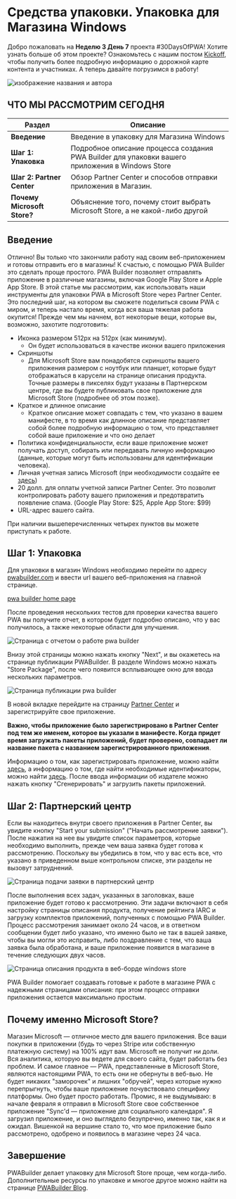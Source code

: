 # Средства упаковки. Упаковка для Магазина Windows

Добро пожаловать на **Неделю 3 День 7** проекта #30DaysOfPWA! Хотите узнать больше об этом проекте? Ознакомьтесь с нашим постом [Kickoff](../index.md), чтобы получить более подробную информацию о дорожной карте контента и участниках. А теперь давайте погрузимся в работу!

![изображение названия и автора](_media/day-07.jpg)

## ЧТО МЫ РАССМОТРИМ СЕГОДНЯ

| Раздел | Описание |
| --- | --- |
| **Введение** | Введение в упаковку для Магазина Windows |
| **Шаг 1: Упаковка** | Подробное описание процесса создания PWA Builder для упаковки вашего приложения в Windows Store |
| **Шаг 2: Partner Center** | Обзор Partner Center и способов отправки приложения в Магазин. |
| **Почему Microsoft Store?** | Объяснение того, почему стоит выбрать Microsoft Store, а не какой-либо другой |

## Введение

Отлично! Вы только что закончили работу над своим веб-приложением и готовы отправить его в магазины! К счастью, с помощью PWA Builder это сделать проще простого. PWA Builder позволяет отправлять приложение в различные магазины, включая Google Play Store и Apple App Store. В этой статье мы рассмотрим, как использовать наши инструменты для упаковки PWA в Microsoft Store через Partner Center. Это последний шаг, на котором вы сможете поделиться своим PWA с миром, и теперь настало время, когда вся ваша тяжелая работа окупится! Прежде чем мы начнем, вот некоторые вещи, которые вы, возможно, захотите подготовить:

-   Иконка размером 512px на 512px (как минимум).
    -   Он будет использоваться в качестве иконки вашего приложения
-   Скриншоты
    -   Для Microsoft Store вам понадобятся скриншоты вашего приложения размером с ноутбук или планшет, которые будут отображаться в карусели на странице описания продукта. Точные размеры в пикселях будут указаны в Партнерском центре, где вы будете публиковать свое приложение для Microsoft Store (подробнее об этом позже).
-   Краткое и длинное описание
    -   Краткое описание может совпадать с тем, что указано в вашем манифесте, в то время как длинное описание представляет собой более подробную информацию о том, что представляет собой ваше приложение и что оно делает
-   Политика конфиденциальности, если ваше приложение может получать доступ, собирать или передавать личную информацию (данные, которые могут быть использованы для идентификации человека).
-   Личная учетная запись Microsoft (при необходимости создайте ее [здесь](https://aka.ms/learn-PWA/30Days-3.7/signup.live.com))
-   20 долл. для оплаты учетной записи Partner Center. Это позволит контролировать работу вашего приложения и предотвратить появление спама. (Google Play Store: $25, Apple App Store: $99)
-   URL-адрес вашего сайта.

При наличии вышеперечисленных четырех пунктов вы можете приступать к работе.

## Шаг 1: Упаковка

Для упаковки в магазин Windows необходимо перейти по адресу [pwabuilder.com](https://aka.ms/learn-PWA/30Days-3.7/pwabuilder.com) и ввести url вашего веб-приложения на главной странице.

[pwa builder home page](_media/07_pwabuilder_home.png)

После проведения нескольких тестов для проверки качества вашего PWA вы получите отчет, в котором будет подробно описано, что у вас получилось, а также некоторые области для улучшения.

![Страница с отчетом о работе pwa builder](_media/07_pwabuilder_rc.png)

Внизу этой страницы можно нажать кнопку "Next", и вы окажетесь на странице публикации PWABuilder. В разделе Windows можно нажать "Store Package", после чего появится всплывающее окно для ввода нескольких параметров.

![Страница публикации pwa builder](_media/07_pwabuilder_pub.png)

В новой вкладке перейдите на страницу [Partner Center](https://aka.ms/learn-PWA/30Days-3.7/partner.microsoft.com) и зарегистрируйте свое приложение.

**Важно, чтобы приложение было зарегистрировано в Partner Center под тем же именем, которое вы указали в манифесте. Когда придет время загружать пакеты приложений, будет проверено, совпадает ли название пакета с названием зарегистрированного приложения**.

Информацию о том, как зарегистрировать приложение, можно найти [здесь](https://aka.ms/learn-PWA/30Days-3.7/blog.pwabuilder.com/docs/publish-a-new-app-to-the-microsoft-store), а информацию о том, где найти необходимые идентификаторы, можно найти [здесь](https://aka.ms/learn-PWA/30Days-3.7/blog.pwabuilder.com/docs/finding-your-windows-publisher-info). После ввода информации об издателе можно нажать кнопку "Сгенерировать" и загрузить пакеты приложений.

## Шаг 2: Партнерский центр

Если вы находитесь внутри своего приложения в Partner Center, вы увидите кнопку "Start your submission" ("Начать рассмотрение заявки"). После нажатия на нее вы увидите список параметров, которые необходимо выполнить, прежде чем ваша заявка будет готова к рассмотрению. Поскольку вы убедились в том, что у вас есть все, что указано в приведенном выше контрольном списке, эти разделы не вызовут затруднений.

![Страница подачи заявки в партнерский центр](_media/07_pc.png)

После выполнения всех задач, указанных в заголовках, ваше приложение будет готово к рассмотрению. Эти задачи включают в себя настройку страницы описания продукта, получение рейтинга IARC и загрузку комплектов приложений, полученных с помощью PWA Builder. Процесс рассмотрения занимает около 24 часов, и в ответном сообщении будет либо указано, что именно было не так в вашей заявке, чтобы вы могли это исправить, либо поздравление с тем, что ваша заявка была обработана, и ваше приложение появится в магазине в течение следующих двух часов.

![Страница описания продукта в веб-борде windows store](_media/07_store.png)

PWA Builder помогает создавать готовые к работе в магазине PWA с надежными страницами описания: при этом процесс отправки приложения остается максимально простым.

## Почему именно Microsoft Store?

Магазин Microsoft — отличное место для вашего приложения. Все ваши покупки в приложении (будь то через Stripe или собственную платежную систему) на 100% идут вам. Microsoft не получит ни доли. Вся аналитика, которую вы ведете для своего сайта, будет работать без проблем. И самое главное — PWA, представленные в Microsoft Store, являются настоящими PWA, то есть они не обернуты в веб-вью. Не будет никаких "заморочек" и лишних "обручей", через которые нужно перепрыгнуть, чтобы ваше приложение почувствовало специфику платформы. Оно будет просто работать. Промис, я не выдумываю: в начале февраля я отправил в Microsoft Store свое собственное приложение "Sync'd — приложение для социального календаря". Я загрузил приложение, и оно выглядело безупречно, именно так, как я и ожидал. Вишенкой на вершине стало то, что мое приложение было рассмотрено, одобрено и появилось в магазине через 24 часа.

## Завершение

PWABuilder делает упаковку для Microsoft Store проще, чем когда-либо. Дополнительные ресурсы по упаковке и многое другое можно найти на странице [PWABuilder Blog](https://aka.ms/learn-PWA/30Days-3.7/blog.pwabuilder.com).
